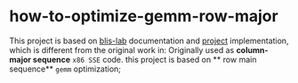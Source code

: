 # how-to-optimize-gemm-row-major

This project is based on [blis-lab](https://github.com/flame/blislab) documentation and [project](https://github.com/flame/how-to-optimize-gemm) implementation, which is different from the original work in:
Originally used as **column-major sequence** `x86 SSE` code. this project is based on ** row main sequence** `gemm` optimization;
